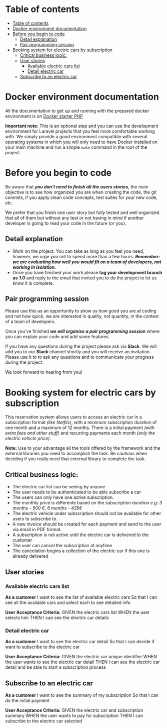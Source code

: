 # Table of contents

- [Table of contents](#table-of-contents)
- [Docker environment documentation](#docker-environment-documentation)
- [Before you begin to code](#before-you-begin-to-code)
  - [Detail explanation](#detail-explanation)
  - [Pair programming session](#pair-programming-session)
- [Booking system for electric cars by subscription](#booking-system-for-electric-cars-by-subscription)
  - [Critical business logic:](#critical-business-logic)
  - [User stories](#user-stories)
    - [Available electric cars list](#available-electric-cars-list)
    - [Detail electric car](#detail-electric-car)
  - [Subscribe to an electric car](#subscribe-to-an-electric-car)

# Docker environment documentation

All the documentation to get up and running with the prepared docker environment is on [Docker starter PHP](https://github.com/DaniRomDev/Docker-Starter-PHP/blob/main/README.md)

**Important note:** This is an optional step and you can use the development environment for Laravel projects that you feel more comfortable working with. We simply provide a good environment compatible with several operating systems in which you will only need to have Docker installed on your main machine and run a simple `make` command in the root of the project.

# Before you begin to code

Be aware that **_you don't need to finish all the users stories_**, the main objective is to see how organized you are when creating the code, the git commits, if you apply clean code concepts, test suites for your new code, etc.

We prefer that you finish one user story but fully tested and well organized that all of them but without any test or not having in mind if another developer is going to read your code in the future (or you).

## Detail explanation

- Work on the project. You can take as long as you feel you need, however, we urge you not to spend more than a few hours. **_Remember: we are evaluating how well you would fit on a team of developers, not working in isolation._**
- Once you have finished your work please **tag your development branch as** **_1.0_** and reply to the email that invited you to do the project to let us know it is complete.

## Pair programming session

Please use this as an opportunity to show us how good you are at coding and not how quick, we are interested in quality, not quantity, in the context of a team of developers.

Once you've finished **_we will organise a pair programming session_** where you can explain your code and add some features.

If you have any questions during the project please ask via **Slack**. We will add you to our **Slack** channel shortly and you will receive an invitation. Please use it to to ask any questions and to communicate your progress during the project.

We look forward to hearing from you!

# Booking system for electric cars by subscription

This reservation system allows users to access an electric car in a subscription format _(like Netflix)_, with a minimum subscription duration of one month and a maximum of 12 months. There is a initial payment _(with extra fees and other stuff)_ and recurring payments each month _(only the electric vehicle price)_.

**Note:** Use to your advantage all the tools offered by the framework and the external libraries you need to accomplish the task. Be cautious when deciding if you really need that external library to complete the task.

## Critical business logic:

- The electric car list can be seeing by anyone
- The user needs to be authenticated to be able subscribe a car
- The users can only have one active subscription.
- The monthly price is differente based on the subscription duration _e.g: 3 months - 500 €, 6 months - 435€_
- The electric vehicle under subscription should not be available for other users to subscribe to.
- A new invoice should be created for each payment and send to the user via email in PDF format.
- A subscription is not active until the electric car is delivered to the customer
- The user can cancel the subscription at anytime
- The cancelation begins a collection of the electric car if this one is already delivered

## User stories

### Available electric cars list

**As a customer**
I want to see the list of available electric cars
So that I can see all the available cars and select each to see detailed info

**User Acceptance Criteria:**
GIVEN the electric cars list
WHEN the user selects him
THEN I can see the electric car details

### Detail electric car

**As a customer**
I want to see the electric car detail
So that I can decide if want to subscribe to the electric car

**User Acceptance Criteria:**
GIVEN the electric car unique identifier
WHEN the user wants to see the electric car detail
THEN I can see the electric car detail and be able to start a subscription process

## Subscribe to an electric car

**As a customer**
I want to see the summary of my subscription
So that I can do the initial payment

**User Acceptance Criteria:**
GIVEN the electric car and subscription summary
WHEN the user wants to pay for subscription
THEN I can subscribe to the electric car selected
